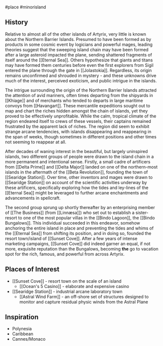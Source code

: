 #place #minorisland
## History
Relative to almost all of the other islands of Artyrix, very little is known about the Northern Barrier Islands. Presumed to have been formed as by products in some cosmic event by logicians and powerful mages, leading theories suggest that the sweeping island chain may have been formed after a large asteroid  impacted the plane, sending shattered fragments of itself around the [[Eternal Sea]]. Others hypothesize that giants and titans may have formed them centuries before even the first explorers from Sigil entered the plane through the gate in [[Jolastokia]]. Regardless, its origin remains unconfirmed and shrouded in mystery - and these unknowns drive much of the interest, perceived exoticism, and public intrigue in the islands.

The intrigue surrounding the origin of the Northern Barrier Islands attracted the attention of avid mariners, often times departing from the shipyards in [[Khiage]] and of merchants who tended to departs in large maritime convoys from [[Havangart]]. These mercantile expeditions sought out to map and chart the riches hidden amongst the chain of islands, yet they proved to be effectively unprofitable. While the calm, tropical climate of the region endeared itself to crews of these vessels, their captains remained frustrated by the apparent lack of riches. The region did seem to exhibit strange arcane tendencies, with islands disappearing and reappearing in the span of weeks, though sometimes in different positions and other times not seeming to reappear at all.

After decades of waning interest in the beautiful, but largely uninspired islands, two different groups of people were drawn to the island chain in a more permanent and intentional sense. Firstly, a small cadre of artificers from [[Delta Prime]] and [[Delta Major]] landed on one of the northern-most islands in the aftermath of the [[Beta Revolution]], founding the town of [[Searidge Station]]. Over time, other inventors and mages were drawn to [[Searidge Station]] on account of the scientific activities underway by these artificers, specifically exploring how the tides and ley-lines of the [[Eternal Sea]] might be leveraged to further arcane enchantments and advancements in spellcraft. 

The second group sprung up shortly thereafter by an enterprising member of [[The Business]] (from [[Linnæsa]]) who set out to establish a sister-resort to one of the most popular villas in the [[Bindo Lagoon]], the [[Bindo Bungalows]]. This individual succeeded in this endeavor, somehow anchoring the entire island in place and preventing the tides and whims of the [[Eternal Sea]] from shifting its position, and in doing so, founded the resort town/island of [[Sunset Cove]]. After a few years of intense marketing campaigns, [[Sunset Cove]] did indeed garner an equal, if not more, exquisite reputation than the Bungalows, becoming **the** go to vacation spot for the rich, famous, and powerful from across Artyrix.
## Places of Interest
- [[Sunset Cove]] - resort town on the scale of an island
	- [[Ocean's 5 Casino]] - elaborate and expensive casino
- [[Searidge Station]] - industrial arcane laboratory town
	- [[Astral Wind Farm]] - an off-shore set of structures designed to monitor and capture residual physic winds from the Astral Plane

## Inspiration
- Polynesia
- Caribbean
- Cannes/Monaco